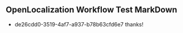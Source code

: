 ## OpenLocalization Workflow Test MarkDown
* de26cdd0-3519-4af7-a937-b78b63cfd6e7 thanks!

<!--HONumber=Aug16_HO4-->


